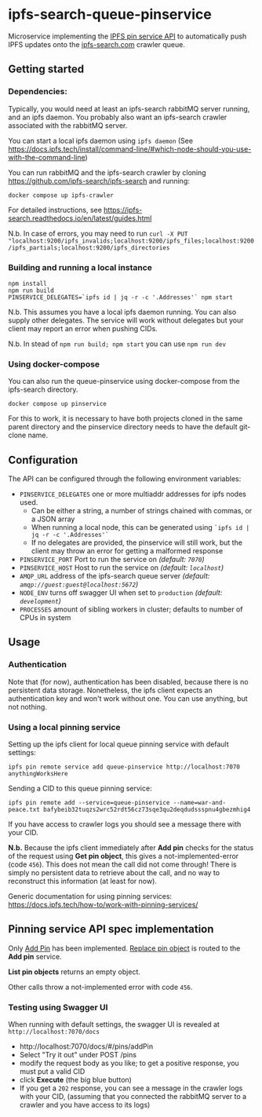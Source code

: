 # ipfs-search-queue-pinservice

Microservice implementing the [IPFS pin service API](https://ipfs.github.io/pinning-services-api-spec/) to automatically push IPFS updates onto the [ipfs-search.com](https://ipfs-search.com) crawler queue.

## Getting started

### Dependencies:

Typically, you would need at least an ipfs-search rabbitMQ server running, and an ipfs daemon. You probably also want an ipfs-search crawler associated with the rabbitMQ server.

You can start a local ipfs daemon using `ipfs daemon` (See https://docs.ipfs.tech/install/command-line/#which-node-should-you-use-with-the-command-line)

You can run rabbitMQ and the ipfs-search crawler by cloning https://github.com/ipfs-search/ipfs-search and running:
```
docker compose up ipfs-crawler
```
For detailed instructions, see https://ipfs-search.readthedocs.io/en/latest/guides.html

N.b. In case of errors, you may need to run `curl -X PUT "localhost:9200/ipfs_invalids;localhost:9200/ipfs_files;localhost:9200/ipfs_partials;localhost:9200/ipfs_directories`

### Building and running a local instance 
```
npm install
npm run build
PINSERVICE_DELEGATES=`ipfs id | jq -r -c '.Addresses'` npm start
```

N.b. This assumes you have a local ipfs daemon running. You can also supply other delegates. The service will work without delegates but your client may report an error when pushing CIDs.

N.b. In stead of `npm run build; npm start` you can use `npm run dev`

### Using docker-compose
You can also run the queue-pinservice using docker-compose from the ipfs-search directory.
```
docker compose up pinservice
```
For this to work, it is necessary to have both projects cloned in the same parent directory and the pinservice directory needs to have the default git-clone name.


## Configuration

The API can be configured through the following environment variables:

- `PINSERVICE_DELEGATES` one or more multiaddr addresses for ipfs nodes used. 
  - Can be either a string, a number of strings chained with commas, or a JSON array
  - When running a local node, this can be generated using `` `ipfs id | jq -r -c '.Addresses'` ``
  - If no delegates are provided, the pinservice will still work, but the client may throw an error for getting a malformed response
- `PINSERVICE_PORT` Port to run the service on _(default: `7070`)_
- `PINSERVICE_HOST` Host to run the service on _(default: `localhost`)_
- `AMQP_URL` address of the ipfs-search queue server _(default: `amqp://guest:guest@localhost:5672`)_
- `NODE_ENV` turns off swagger UI when set to `production` _(default: `development`)_
- `PROCESSES` amount of sibling workers in cluster; defaults to number of CPUs in system

## Usage

### Authentication
Note that (for now), authentication has been disabled, because there is no persistent data storage. 
Nonetheless, the ipfs client expects an authentication key and won't work without one. You can use anything, but not nothing.

### Using a local pinning service
Setting up the ipfs client for local queue pinning service with default settings:
```
ipfs pin remote service add queue-pinservice http://localhost:7070 anythingWorksHere
```

Sending a CID to this queue pinning service:
```
ipfs pin remote add --service=queue-pinservice --name=war-and-peace.txt bafybeib32tuqzs2wrc52rdt56cz73sqe3qu2deqdudssspnu4gbezmhig4
```
If you have access to crawler logs you should see a message there with your CID.

**N.b.** Because the ipfs client immediately after **Add pin** checks for the status of the request using **Get pin object**, this gives a not-implemented-error (code `456`). 
This does not mean the call did not come through! There is simply no persistent data to retrieve about the call, and no way to reconstruct this information (at least for now).

Generic documentation for using pinning services: https://docs.ipfs.tech/how-to/work-with-pinning-services/

## Pinning service API spec implementation

Only [Add Pin](https://ipfs.github.io/pinning-services-api-spec/#operation/addPin) has been implemented. [Replace pin object](bafybeib32tuqzs2wrc52rdt56cz73sqe3qu2deqdudssspnu4gbezmhig4) is routed to the **Add pin** service.

**List pin objects** returns an empty object.

Other calls throw a not-implemented error with code `456`. 

### Testing using Swagger UI

When running with default settings, the swagger UI is revealed at `http://localhost:7070/docs`

- http://localhost:7070/docs/#/pins/addPin
- Select "Try it out" under POST /pins
- modify the request body as you like; to get a positive response, you must put a valid CID
- click **Execute** (the big blue button)
- If you get a `202` response, you can see a message in the crawler logs with your CID, (assuming that you connected the rabbitMQ server to a crawler and you have access to its logs)

